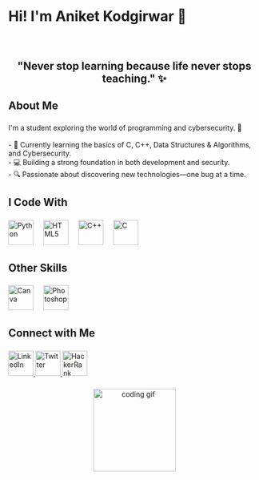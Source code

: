 <h1 align="left">Hi! I'm Aniket Kodgirwar 👋</h1>

###

<br clear="both" />

<h2 align="center">"Never stop learning because life never stops teaching." ✨</h2>

###

<h2 align="left">About Me</h2>

###

<p align="left">
  I'm a student exploring the world of programming and cybersecurity. 🚀<br><br>
  - 🌱 Currently learning the basics of C, C++, Data Structures & Algorithms, and Cybersecurity.<br>
  - 💻 Building a strong foundation in both development and security.<br>
  - 🔍 Passionate about discovering new technologies—one bug at a time.
</p>

###

<h2 align="left">I Code With</h2>

###

<div align="left">
  <img src="https://img.icons8.com/?size=100&id=13441&format=png&color=000000" height="50" width="50" alt="Python" />
  <img width="12" />
  <img src="https://img.icons8.com/?size=100&id=20909&format=png&color=000000" height="50" width="50" alt="HTML5" />
  <img width="12" />
  <img src="https://img.icons8.com/?size=100&id=40669&format=png&color=000000" height="50" width="50" alt="C++" />
  <img width="12" />
  <img src="https://img.icons8.com/?size=100&id=40670&format=png&color=000000" height="50" width="50" alt="C" />
</div>

###

<h2 align="left">Other Skills</h2>

###

<div align="left">
  <img src="https://img.icons8.com/?size=100&id=iWw83PVcBpLw&format=png&color=000000" height="50" width="50" alt="Canva" />
  <img width="12" />
  <img src="https://img.icons8.com/?size=100&id=13677&format=png&color=000000" height="50" width="50" alt="Photoshop" />
  <img width="12" />
</div>

###

<h2 align="left">Connect with Me</h2>

###

<div align="left">
  <a href="https://www.linkedin.com/in/aniket-kodgirwar/" target="_blank">
    <img src="https://img.icons8.com/?size=100&id=13930&format=png&color=000000" height="50" width="50" alt="LinkedIn" />
  </a>
  <a href="https://x.com/AniketKodgirwar" target="_blank">
    <img src="https://img.icons8.com/?size=100&id=phOKFKYpe00C&format=png&color=000000" height="50" width="50" alt="Twitter" />
  </a>
  <a href="https://www.hackerrank.com/profile/aniket_kodgirwa1" target="_blank">
    <img src="https://raw.githubusercontent.com/maurodesouza/profile-readme-generator/master/src/assets/icons/social/hackerrank/default.svg" height="50" width="50" alt="HackerRank" />
  </a>
</div>

###

<div align="center">
  <img height="165" src="https://media3.giphy.com/media/v1.Y2lkPTc5MGI3NjExMjI1Ymh6cHNzNWxyOWdhOTEzazhndWtudGdnMGV2cmRncTcyaDFkeSZlcD12MV9pbnRlcm5hbF9naWZfYnlfaWQmY3Q9Zw/l8G8sdTRURRBANPpPR/giphy.gif" alt="coding gif" />
</div>
